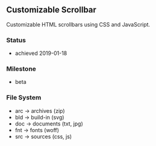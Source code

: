 ## Customizable Scrollbar

  Customizable HTML scrollbars using CSS and JavaScript.

### Status

  * achieved 2019-01-18

### Milestone

  * beta

### File System

  * arc -> archives (zip)
  * bld -> build-in (svg)
  * doc -> documents (txt, jpg)
  * fnt -> fonts (woff)
  * src -> sources (css, js)

